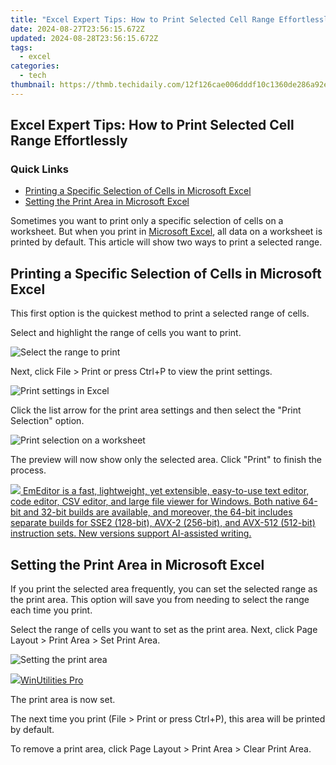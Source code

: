 ```yaml
---
title: "Excel Expert Tips: How to Print Selected Cell Range Effortlessly"
date: 2024-08-27T23:56:15.672Z
updated: 2024-08-28T23:56:15.672Z
tags:
  - excel
categories:
  - tech
thumbnail: https://thmb.techidaily.com/12f126cae006dddf10c1360de286a92e906c5d739c81b28f20530205245977db.jpg
---
```


## Excel Expert Tips: How to Print Selected Cell Range Effortlessly

### Quick Links

* [Printing a Specific Selection of Cells in Microsoft Excel](https://facebook-video-share.techidaily.com/updated-in-2024-best-budget-cameras-for-creating-quality-vlogs/)
* [Setting the Print Area in Microsoft Excel](https://technical-tips.techidaily.com/step-by-step-tutorial-on-writing-windows-10-image-to-usb-for-instant-installation/)

 Sometimes you want to print only a specific selection of cells on a worksheet. But when you print in [Microsoft Excel](https://fox-helps.techidaily.com/new-2024-approved-safety-features-evaluated-in-syma-x8c/), all data on a worksheet is printed by default. This article will show two ways to print a selected range.

##  Printing a Specific Selection of Cells in Microsoft Excel

 This first option is the quickest method to print a selected range of cells.

 Select and highlight the range of cells you want to print.

![Select the range to print](https://static1.howtogeekimages.com/wordpress/wp-content/uploads/2019/12/selected-range.png) 

 Next, click File > Print or press Ctrl+P to view the print settings.

![Print settings in Excel](https://static1.howtogeekimages.com/wordpress/wp-content/uploads/2019/12/print-settings.png) 

 Click the list arrow for the print area settings and then select the "Print Selection" option.

![Print selection on a worksheet](https://static1.howtogeekimages.com/wordpress/wp-content/uploads/2019/12/print-selection.png) 

 The preview will now show only the selected area. Click "Print" to finish the process.

<!-- affiliate ads begin -->
<a href="https://shop.emeditor.com/order/checkout.php?PRODS=4610657&QTY=1&AFFILIATE=108875&CART=1"><img src="https://www.emeditor.com/wp-content/uploads/2024/06/emeditor_chat_ai.png" border="0">
EmEditor is a fast, lightweight, yet extensible, easy-to-use text editor, code editor, CSV editor, and large file viewer for Windows. Both native 64-bit and 32-bit builds are available, and moreover, the 64-bit includes separate builds for SSE2 (128-bit), AVX-2 (256-bit), and AVX-512 (512-bit) instruction sets. New versions support AI-assisted writing.</a>
<!-- affiliate ads end -->
##  Setting the Print Area in Microsoft Excel

 If you print the selected area frequently, you can set the selected range as the print area. This option will save you from needing to select the range each time you print.

 Select the range of cells you want to set as the print area. Next, click Page Layout > Print Area > Set Print Area.

![Setting the print area](https://static1.howtogeekimages.com/wordpress/wp-content/uploads/2019/12/set-print-area-1.png) 

<!-- affiliate ads begin -->
<a href="https://secure.2checkout.com/order/checkout.php?PRODS=4665597&QTY=1&AFFILIATE=108875&CART=1"><img src="https://www.pcclean.io/wp-content/uploads/2018/03/winutilities-box-130521.png" border="0">WinUtilities Pro</a>
<!-- affiliate ads end -->
 The print area is now set.

 The next time you print (File > Print or press Ctrl+P), this area will be printed by default.

 To remove a print area, click Page Layout > Print Area > Clear Print Area.

<ins class="adsbygoogle"
     style="display:block"
     data-ad-format="autorelaxed"
     data-ad-client="ca-pub-7571918770474297"
     data-ad-slot="1223367746"></ins>



<ins class="adsbygoogle"
     style="display:block"
     data-ad-client="ca-pub-7571918770474297"
     data-ad-slot="8358498916"
     data-ad-format="auto"
     data-full-width-responsive="true"></ins>



